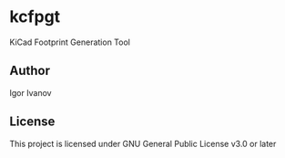 # kcfpgt

KiCad Footprint Generation Tool

## Author

Igor Ivanov

## License

This project is licensed under GNU General Public License v3.0 or later
